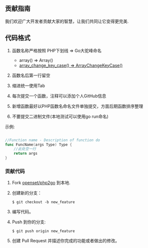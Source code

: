 ## 贡献指南

我们欢迎广大开发者贡献大家的智慧，让我们共同让它变得更完美.

## 代码格式

  1. 函数名称严格按照 PHP下划线 => Go大驼峰命名
     - array() => Array()
     - [array_change_key_case() => ArrayChangeKeyCase()](https://github.com/openset/php2go/blob/master/php/array_change_key_case.go)

  2. 函数名后第一行留空
  3. 缩进统一使用Tab
  4. 每次提交一个函数，注释可以添加个人GitHub信息
  5. 新增函数最好以PHP函数名命名文件单独提交，方面后期函数排序整理
  6. 不要提交二进制文件(本地测试可以使用go run命名)

示例:

```go

//Function name - Description of function do
func FuncName(args Type) Type {
    //此处空一行
    return args
}

```

### 贡献代码

1. Fork [openset/php2go](https://github.com/openset/php2go) 到本地.
2. 创建新的分支：

    ```shell
    $ git checkout -b new_feature
    ```

3. 编写代码。
4. Push 到你的分支:

    ```shell
    $ git push origin new_feature
    ```

5. 创建 Pull Request 并描述你完成的功能或者做出的修改。
